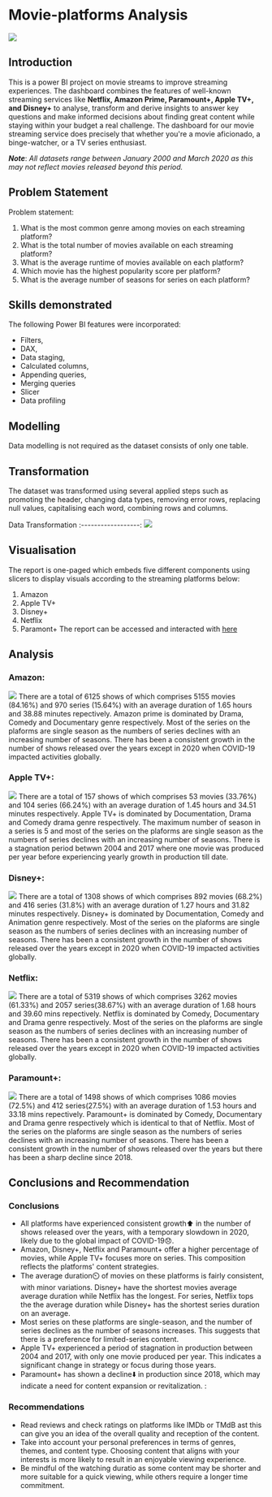 # Movie-platforms Analysis

![](Intro.png)
## Introduction
This is a power BI project on movie streams to improve streaming experiences. The dashboard combines the features of well-known streaming services like **Netflix, Amazon Prime, Paramount+, Apple TV+, and Disney+** to analyse, transform and derive insights to answer key questions and make informed decisions about finding great content while staying within your budget a real challenge. The dashboard for our movie streaming service does precisely that whether you're a movie aficionado, a binge-watcher, or a TV series enthusiast.

**_Note_**: _All datasets range between January 2000 and March 2020 as this may not reflect movies released beyond this period._ 

## Problem Statement
Problem statement:
1. What is the most common genre among movies on each streaming platform?
2. What is the total number of movies available on each streaming platform?
3. What is the average runtime of movies available on each platform?
4. Which movie has the highest popularity score per platform?
5. What is the average number of seasons for series on each platform?

## Skills demonstrated
The following Power BI features were incorporated:
- Filters,
- DAX,
- Data staging,
- Calculated columns,
- Appending queries,
- Merging queries
- Slicer
- Data profiling
## Modelling
Data modelling is not required as the dataset consists of only one table.

## Transformation
The dataset was transformed using several applied steps such as promoting the header, changing data types, removing error rows, replacing null values, capitalising each word, combining rows and columns.

Data Transformation
:------------------:
![](Transformation.png)

## Visualisation
The report is one-paged which embeds five different components using slicers to display visuals according to the streaming platforms below:
1. Amazon
2. Apple TV+
3. Disney+
4. Netflix
5. Paramont+
The report can be accessed and interacted with [here](https://app.powerbi.com/view?r=eyJrIjoiMjZhYmRiYTctNWYzMi00NjUxLWEwZDktMDFiZjhiZWU5ZmFiIiwidCI6IjUwZDg2NTA3LWJiZjQtNGZlNi1iMTllLTdkMzM5YTMyZmMyYiJ9)

## Analysis
### Amazon: 
![](Amazon.png)
There are a total of 6125 shows of which comprises 5155 movies (84.16%) and 970 series (15.64%) with an average duration of 1.65 hours and 38.88 minutes repectively. Amazon prime is dominated by Drama, Comedy and Documentary genre respectively. Most of the series on the plaforms are single season as the numbers of series declines with an increasing number of seasons.  There has been a consistent growth in the number of shows released over the years except in 2020 when COVID-19 impacted activities globally.  

### Apple TV+: 
![](Apple_tv.png)
There are a total of 157 shows of which comprises 53 movies (33.76%) and 104 series (66.24%) with an average duration of 1.45 hours and 34.51 minutes respectively. Apple TV+ is dominated by Documentation, Drama and Comedy drama genre respectively. The maximum number of season in a series is 5 and most of the series on the plaforms are single season as the numbers of series declines with an increasing number of seasons. There is a stagnation period betwwn 2004 and 2017 where one movie was produced per year before experiencing yearly growth in production till date.

### Disney+: 
![](Disney.png)
There are a total of 1308 shows of which comprises 892 movies (68.2%) and 416 series (31.8%) with an average duration of 1.27 hours and 31.82 minutes respectively. Disney+ is dominated by Documentation, Comedy and Animation genre respectively. Most of the series on the plaforms are single season as the numbers of series declines with an increasing number of seasons. There has been a consistent growth in the number of shows released over the years except in 2020 when COVID-19 impacted activities globally. 

### Netflix: 
![](Netflix.png)
There are a total of 5319 shows of which comprises 3262 movies (61.33%) and 2057 series(38.67%) with an average duration of 1.68 hours and 39.60 mins repectively. Netflix is dominated by Comedy, Documentary and Drama genre respectively. Most of the series on the plaforms are single season as the numbers of series declines with an increasing number of seasons. There has been a consistent growth in the number of shows released over the years except in 2020 when COVID-19 impacted activities globally.  

### Paramount+: 
![](Paramount.png)
There are a total of 1498 shows of which comprises 1086 movies (72.5%) and 412 series(27.5%) with an average duration of 1.53 hours and 33.18 mins repectively. Paramount+ is dominated by Comedy, Documentary and Drama genre respectively which is identical to that of Netflix. Most of the series on the plaforms are single season as the numbers of series declines with an increasing number of seasons. There has been a consistent growth in the number of shows released over the years but there has been a sharp decline since 2018.  

## Conclusions and Recommendation
### Conclusions
- All platforms have experienced consistent growth⬆️ in the number of shows released over the years, with a temporary slowdown in 2020, likely due to the global impact of COVID-19😞. 
- Amazon, Disney+, Netflix and Paramount+ offer a higher percentage of movies, while Apple TV+ focuses more on series. This composition reflects the platforms' content strategies. 
- The average duration⏲️ of movies on these platforms is fairly consistent, with minor variations. Disney+ have the shortest movies average average duration while Netflix has the longest. For series, Netflix tops the the average duration while Disney+ has the shortest series duration on an average. 
- Most series on these platforms are single-season, and the number of series declines as the number of seasons increases. This suggests that there is a preference for limited-series content. 
- Apple TV+ experienced a period of stagnation in production between 2004 and 2017, with only one movie produced per year. This indicates a significant change in strategy or focus during those years.
- Paramount+ has shown a decline⬇️ in production since 2018, which may indicate a need for content expansion or revitalization. :

### Recommendations
- Read reviews and check ratings on platforms like IMDb or TMdB ast this can give you an idea of the overall quality and reception of the content.
- Take into account your personal preferences in terms of genres, themes, and content type. Choosing content that aligns with your interests is more likely to result in an enjoyable viewing experience.
- Be mindful of the watching duratio as some content may be shorter and more suitable for a quick viewing, while others require a longer time commitment.





